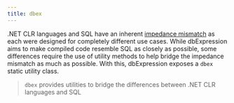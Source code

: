 ```yaml
---
title: dbex
---
```


.NET CLR languages and SQL have an inherent [impedance mismatch](https://en.wikipedia.org/wiki/Object%E2%80%93relational_impedance_mismatch) as each were designed for completely different use cases.  While dbExpression aims to make compiled code resemble SQL as closely as possible, some differences require the use of utility methods to help bridge the impedance mismatch as much as possible.  With this, dbExpression exposes a `dbex` static utility class.

> `dbex` provides utilities to bridge the differences between .NET CLR languages and SQL